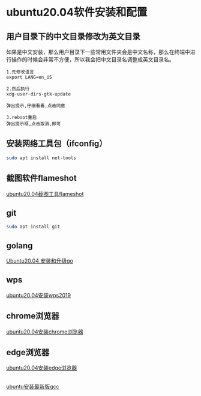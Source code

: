 # ubuntu20.04软件安装和配置

## 用户目录下的中文目录修改为英文目录
如果是中文安装，那么用户目录下一些常用文件夹会是中文名称，那么在终端中进行操作的时候会非常不方便，所以我会把中文目录名调整成英文目录名。
```
1.先修改语言
export LANG=en_US

2.然后执行
xdg-user-dirs-gtk-update

弹出提示,仔细看看,点击同意

3.reboot重启
弹出提示框,点击取消,即可
```

## 安装网络工具包（ifconfig）
```bash
sudo apt install net-tools
```

## 截图软件flameshot
[ubuntu20.04截图工具flameshot](https://github.com/sfdsv/notebook/blob/main/Ubuntu/ubuntu20.04%E6%88%AA%E5%9B%BE%E5%B7%A5%E5%85%B7flameshot.md)

## git
```bash
sudo apt install git
```

## golang
[Ubuntu20.04 安装和升级go](https://github.com/sfdsv/notebook/blob/main/Ubuntu/ubuntu%E5%AE%89%E8%A3%85%E5%92%8C%E5%8D%87%E7%BA%A7go.md)

## wps
[ubuntu20.04安装wps2019](https://github.com/sfdsv/notebook/blob/main/Ubuntu/ubuntu20.04%E5%AE%89%E8%A3%85wps2019.md)

## chrome浏览器
[ubuntu20.04安装chrome浏览器](https://github.com/sfdsv/notebook/blob/main/Ubuntu/ubuntu20.04%E5%AE%89%E8%A3%85chrome%E6%B5%8F%E8%A7%88%E5%99%A8.md)

## edge浏览器
[ubuntu20.04安装edge浏览器](https://github.com/sfdsv/notebook/blob/main/Ubuntu/ubuntu20.04%E5%AE%89%E8%A3%85edge%E6%B5%8F%E8%A7%88%E5%99%A8.md)

## 
[ubuntu安装最新版gcc](https://github.com/sfdsv/notebook/blob/main/Ubuntu/ubuntu%E5%AE%89%E8%A3%85gcc.md)
